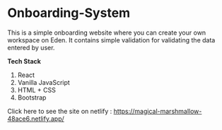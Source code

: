 # Onboarding-System
This is a simple onboarding website where you can create your own workspace on Eden.
It contains simple validation for validating the data entered by user.

<b>Tech Stack</b>
1. React
2. Vanilla JavaScript
3. HTML + CSS
4. Bootstrap

Click here to see the site on netlify : https://magical-marshmallow-48ace6.netlify.app/
